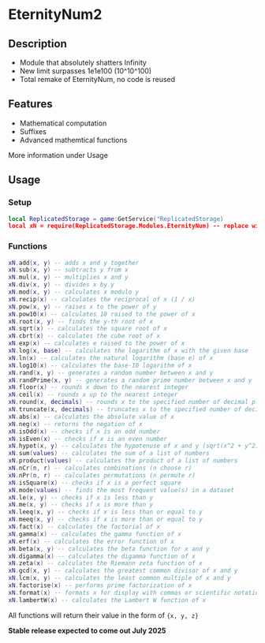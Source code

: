# EternityNum2
## Description
- Module that absolutely shatters Infinity
- New limit surpasses 1e1e100 (10^10^100)
- Total remake of EternityNum, no code is reused
  
## Features
- Mathematical computation
- Suffixes
- Advanced mathemtical functions
<p>More information under Usage</p>

  
## Usage
### Setup

```Lua
local ReplicatedStorage = game:GetService("ReplicatedStorage)
local xN = require(ReplicatedStorage.Modules.EternityNum) -- replace with your path
```
### Functions
```Lua
xN.add(x, y) -- adds x and y together
xN.sub(x, y) -- subtracts y from x
xN.mul(x, y) -- multiplies x and y
xN.div(x, y) -- divides x by y
xN.mod(x, y) -- calculates x modulo y
xN.recip(x) -- calculates the reciprocal of x (1 / x)
xN.pow(x, y) -- raises x to the power of y
xN.pow10(x) -- calculates 10 raised to the power of x
xN.root(x, y) -- finds the y-th root of x
xN.sqrt(x) -- calculates the square root of x
xN.cbrt(x) -- calculates the cube root of x
xN.exp(x) -- calculates e raised to the power of x
xN.log(x, base) -- calculates the logarithm of x with the given base
xN.ln(x) -- calculates the natural logarithm (base e) of x
xN.log10(x) -- calculates the base-10 logarithm of x
xN.rand(x, y) -- generates a random number between x and y
xN.randPrime(x, y) -- generates a random prime number between x and y
xN.floor(x) -- rounds x down to the nearest integer
xN.ceil(x) -- rounds x up to the nearest integer
xN.round(x, decimals) -- rounds x to the specified number of decimal places
xN.truncate(x, decimals) -- truncates x to the specified number of decimal places
xN.abs(x) -- calculates the absolute value of x
xN.neg(x) -- returns the negation of x
xN.isOdd(x) -- checks if x is an odd number
xN.isEven(x) -- checks if x is an even number
xN.hypot(x, y) -- calculates the hypotenuse of x and y (sqrt(x^2 + y^2))
xN.sum(values) -- calculates the sum of a list of numbers
xN.product(values) -- calculates the product of a list of numbers
xN.nCr(n, r) -- calculates combinations (n choose r)
xN.nPr(n, r) -- calculates permutations (n permute r)
xN.isSquare(x) -- checks if x is a perfect square
xN.mode(values) -- finds the most frequent value(s) in a dataset
xN.le(x, y) -- checks if x is less than y
xN.me(x, y) -- checks if x is more than y
xN.leeq(x, y) -- checks if x is less than or equal to y
xN.meeq(x, y) -- checks if x is more than or equal to y
xN.fact(x) -- calculates the factorial of x
xN.gamma(x) -- calculates the gamma function of x
xN.erf(x) -- calculates the error function of x
xN.beta(x, y) -- calculates the beta function for x and y
xN.digamma(x) -- calculates the digamma function of x
xN.zeta(x) -- calculates the Riemann zeta function of x
xN.gcd(x, y) -- calculates the greatest common divisor of x and y
xN.lcm(x, y) -- calculates the least common multiple of x and y
xN.factorise(x) -- performs prime factorization of x
xN.format(x) -- formats x for display with commas or scientific notation
xN.lambertW(x) -- calculates the Lambert W function of x
```
All functions will return their value in the form of `{x, y, z}`
<br>

**Stable release expected to come out July 2025**

